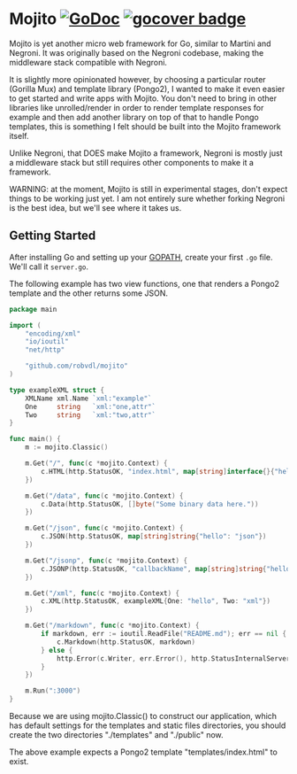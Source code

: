 # Mojito [![GoDoc](https://godoc.org/github.com/robvdl/mojito?status.svg)](http://godoc.org/github.com/robvdl/mojito) [![gocover badge](http://gocover.io/_badge/github.com/robvdl/mojito?t=3)](http://gocover.io/github.com/robvdl/mojito)

Mojito is yet another micro web framework for Go, similar to Martini and
Negroni. It was originally based on the Negroni codebase, making the
middleware stack compatible with Negroni.

It is slightly more opinionated however, by choosing a particular router
(Gorilla Mux) and template library (Pongo2), I wanted to make it even easier
to get started and write apps with Mojito.  You don't need to bring in other
libraries like unrolled/render in order to render template responses for example
and then add another library on top of that to handle Pongo templates, this is
something I felt should be built into the Mojito framework itself.

Unlike Negroni, that DOES make Mojito a framework, Negroni is mostly just
a middleware stack but still requires other components to make it a framework.

WARNING: at the moment, Mojito is still in experimental stages, don't expect
things to be working just yet.  I am not entirely sure whether forking
Negroni is the best idea, but we'll see where it takes us.

## Getting Started

After installing Go and setting up your [GOPATH](http://golang.org/doc/code.html#GOPATH),
create your first `.go` file. We'll call it `server.go`.

The following example has two view functions, one that renders a Pongo2
template and the other returns some JSON.

```go
package main

import (
    "encoding/xml"
    "io/ioutil"
    "net/http"

    "github.com/robvdl/mojito"
)

type exampleXML struct {
    XMLName xml.Name `xml:"example"`
    One     string   `xml:"one,attr"`
    Two     string   `xml:"two,attr"`
}

func main() {
    m := mojito.Classic()

    m.Get("/", func(c *mojito.Context) {
        c.HTML(http.StatusOK, "index.html", map[string]interface{}{"hello": "html"})
    })

    m.Get("/data", func(c *mojito.Context) {
        c.Data(http.StatusOK, []byte("Some binary data here."))
    })

    m.Get("/json", func(c *mojito.Context) {
        c.JSON(http.StatusOK, map[string]string{"hello": "json"})
    })

    m.Get("/jsonp", func(c *mojito.Context) {
        c.JSONP(http.StatusOK, "callbackName", map[string]string{"hello": "jsonp"})
    })

    m.Get("/xml", func(c *mojito.Context) {
        c.XML(http.StatusOK, exampleXML{One: "hello", Two: "xml"})
    })

    m.Get("/markdown", func(c *mojito.Context) {
        if markdown, err := ioutil.ReadFile("README.md"); err == nil {
            c.Markdown(http.StatusOK, markdown)
        } else {
            http.Error(c.Writer, err.Error(), http.StatusInternalServerError)
        }
    })

    m.Run(":3000")
}
```

Because we are using mojito.Classic() to construct our application, which has
default settings for the templates and static files directories, you should
create the two directories "./templates" and "./public" now.

The above example expects a Pongo2 template "templates/index.html" to exist.
